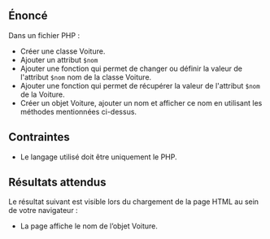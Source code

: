 ## Énoncé

Dans un fichier PHP :

- Créer une classe Voiture.
- Ajouter un attribut ```$nom```
- Ajouter une fonction qui permet de changer ou définir la valeur de l'attribut ```$nom``` nom de la classe Voiture.
- Ajouter une fonction qui permet de récupérer la valeur de l'attribut ```$nom``` de la Voiture.
- Créer un objet Voiture, ajouter un nom et afficher ce nom en utilisant les méthodes mentionnées ci-dessus.

## Contraintes

- Le langage utilisé doit être uniquement le PHP.

## Résultats attendus

Le résultat suivant est visible lors du chargement de la page HTML au sein de votre navigateur :

- La page affiche le nom de l’objet Voiture.